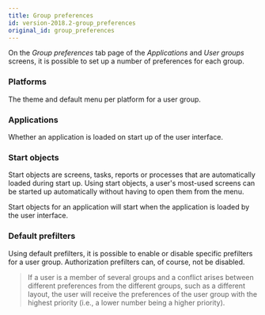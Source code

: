 ```yaml
---
title: Group preferences
id: version-2018.2-group_preferences
original_id: group_preferences
---
```


On the *Group preferences* tab page of the *Applications* and *User groups* screens, it is possible to set up a number of preferences for each group. 

### Platforms

The theme and default menu per platform for a user group.

### Applications

Whether an application is loaded on start up of the user interface.

### Start objects

Start objects are screens, tasks, reports or processes that are automatically loaded during start up. Using start objects, a user's most-used screens can be started up automatically without having to open them from the menu.

Start objects for an application will start when the application is loaded by the user interface. 

### Default prefilters

Using default prefilters, it is possible to enable or disable specific prefilters for a user group. Authorization prefilters can, of course, not be disabled.

>  If a user is a member of several groups and a conflict arises between different preferences from the different groups, such as a different layout, the user will receive the preferences of the user group with the highest priority (i.e., a lower number being a higher priority).